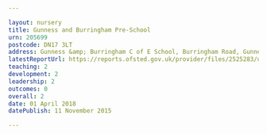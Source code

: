```yaml
---

layout: nursery
title: Gunness and Burringham Pre-School
urn: 205699
postcode: DN17 3LT
address: Gunness &amp; Burringham C of E School, Burringham Road, Gunness, Scunthorpe, North Lincs, DN17 3LT
latestReportUrl: https://reports.ofsted.gov.uk/provider/files/2525283/urn/205699.pdf
teaching: 2
development: 2
leadership: 2
outcomes: 0
overall: 2
date: 01 April 2018 
datePublish: 11 November 2015

---
```

